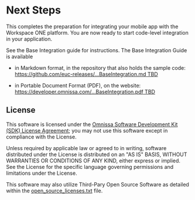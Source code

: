 # Next Steps
This completes the preparation for integrating your mobile app with the
Workspace ONE platform. You are now ready to start code-level integration in
your application.

See the Base Integration guide for instructions. The Base Integration Guide is
available

-   in Markdown format, in the repository that also holds the sample code:  
    [https://github.com/euc-releases/...BaseIntegration.md TBD](https://github.com/euc-releases/workspace-ONE-SDK-integration-samples/blob/main/IntegrationGuideForiOS/Guides/23BaseIntegration/readme.md)

-   in Portable Document Format (PDF), on the website:  
    [https://developer.omnissa.com/...BaseIntegration.pdf TBD](https://developer.omnissa.com/ws1-uem-sdk-for-ios/integration/WorkspaceONE_iOS_BaseIntegration.pdf)

## License

This software is licensed under the [Omnissa Software Development Kit (SDK) License Agreement](https://static.omnissa.com/sites/default/files/omnissa-sdk-agreement.pdf); you may not use this software except in compliance with the License.

Unless required by applicable law or agreed to in writing, software distributed under the License is distributed on an "AS IS" BASIS, WITHOUT WARRANTIES OR CONDITIONS OF ANY KIND, either express or implied. See the License for the specific language governing permissions and limitations under the License.

This software may also utilize Third-Pary Open Source Software as detailed within the [open_source_licenses.txt](open_source_licenses.txt) file.
